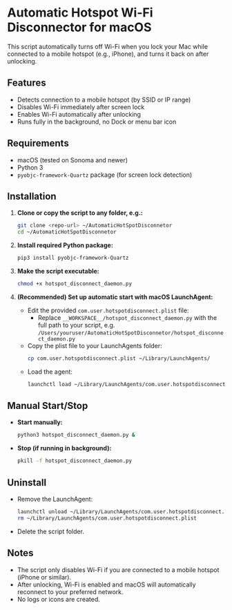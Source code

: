 # Automatic Hotspot Wi-Fi Disconnector for macOS

This script automatically turns off Wi-Fi when you lock your Mac while connected to a mobile hotspot (e.g., iPhone), and turns it back on after unlocking.

## Features
- Detects connection to a mobile hotspot (by SSID or IP range)
- Disables Wi-Fi immediately after screen lock
- Enables Wi-Fi automatically after unlocking
- Runs fully in the background, no Dock or menu bar icon

## Requirements
- macOS (tested on Sonoma and newer)
- Python 3
- `pyobjc-framework-Quartz` package (for screen lock detection)

## Installation

1. **Clone or copy the script to any folder, e.g.:**
   ```sh
   git clone <repo-url> ~/AutomaticHotSpotDisconnetor
   cd ~/AutomaticHotSpotDisconnetor
   ```

2. **Install required Python package:**
   ```sh
   pip3 install pyobjc-framework-Quartz
   ```

3. **Make the script executable:**
   ```sh
   chmod +x hotspot_disconnect_daemon.py
   ```

4. **(Recommended) Set up automatic start with macOS LaunchAgent:**
   - Edit the provided `com.user.hotspotdisconnect.plist` file:
     - Replace `__WORKSPACE__/hotspot_disconnect_daemon.py` with the full path to your script, e.g. `/Users/youruser/AutomaticHotSpotDisconnetor/hotspot_disconnect_daemon.py`
   - Copy the plist file to your LaunchAgents folder:
     ```sh
     cp com.user.hotspotdisconnect.plist ~/Library/LaunchAgents/
     ```
   - Load the agent:
     ```sh
     launchctl load ~/Library/LaunchAgents/com.user.hotspotdisconnect.plist
     ```

## Manual Start/Stop
- **Start manually:**
  ```sh
  python3 hotspot_disconnect_daemon.py &
  ```
- **Stop (if running in background):**
  ```sh
  pkill -f hotspot_disconnect_daemon.py
  ```

## Uninstall
- Remove the LaunchAgent:
  ```sh
  launchctl unload ~/Library/LaunchAgents/com.user.hotspotdisconnect.plist
  rm ~/Library/LaunchAgents/com.user.hotspotdisconnect.plist
  ```
- Delete the script folder.

## Notes
- The script only disables Wi-Fi if you are connected to a mobile hotspot (iPhone or similar).
- After unlocking, Wi-Fi is enabled and macOS will automatically reconnect to your preferred network.
- No logs or icons are created.
